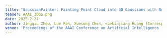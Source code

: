 ```yaml
---
title: "GaussianPainter: Painting Point Cloud into 3D Gaussians with Normal Guidance"
teaser: AAAI_3DGS.png
date: 2025-2-27
author: Jingqiu Zhou, Lue Fan, Xuesong Chen, <b>Linjiang Huang (Corresponding Author)</b>, Si Liu, Hongsheng Li
venue: 'Proceedings of the AAAI Conference on Artificial Intelligence (AAAI)'
---
```

